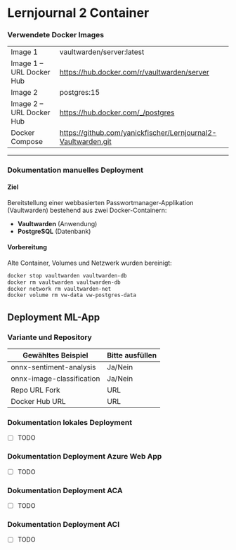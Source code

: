 ﻿# Lernjournal 2 Container

### Verwendete Docker Images

|                          |                                                                 |
|--------------------------|-----------------------------------------------------------------|
| Image 1                  | vaultwarden/server:latest                                       |
| Image 1 – URL Docker Hub | https://hub.docker.com/r/vaultwarden/server                    |
| Image 2                  | postgres:15                                                    |
| Image 2 – URL Docker Hub | https://hub.docker.com/_/postgres                              |
| Docker Compose           | https://github.com/yanickfischer/Lernjournal2-Vaultwarden.git  |

---

### Dokumentation manuelles Deployment

####  Ziel

Bereitstellung einer webbasierten Passwortmanager-Applikation (Vaultwarden) bestehend aus zwei Docker-Containern:

- **Vaultwarden** (Anwendung)
- **PostgreSQL** (Datenbank)

####  Vorbereitung

Alte Container, Volumes und Netzwerk wurden bereinigt:

```bash
docker stop vaultwarden vaultwarden-db
docker rm vaultwarden vaultwarden-db
docker network rm vaultwarden-net
docker volume rm vw-data vw-postgres-data
```

## Deployment ML-App

### Variante und Repository

| Gewähltes Beispiel | Bitte ausfüllen |
| -------- | ------- |
| onnx-sentiment-analysis | Ja/Nein |
| onnx-image-classification | Ja/Nein |
| Repo URL Fork | URL |
| Docker Hub URL | URL |

### Dokumentation lokales Deployment

* [ ] TODO

### Dokumentation Deployment Azure Web App

* [ ] TODO

### Dokumentation Deployment ACA

* [ ] TODO

### Dokumentation Deployment ACI

* [ ] TODO
